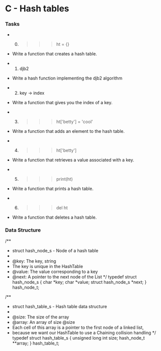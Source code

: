 #  C - Hash tables

### Tasks

* 0. >>> ht = {}
* Write a function that creates a hash table.

* 1. djb2
* Write a hash function implementing the djb2 algorithm

* 2. key -> index
* Write a function that gives you the index of a key.

* 3. >>> ht['betty'] = 'cool'
* Write a function that adds an element to the hash table.

* 4. >>> ht['betty']
* Write a function that retrieves a value associated with a key.

* 5. >>> print(ht)
* Write a function that prints a hash table.

* 6. >>> del ht
* Write a function that deletes a hash table.



### Data Structure

/**
 * struct hash_node_s - Node of a hash table
 *
 * @key: The key, string
 * The key is unique in the HashTable
 * @value: The value corresponding to a key
 * @next: A pointer to the next node of the List
 */
typedef struct hash_node_s
{
     char *key;
     char *value;
     struct hash_node_s *next;
} hash_node_t;

/**
 * struct hash_table_s - Hash table data structure
 *
 * @size: The size of the array
 * @array: An array of size @size
 * Each cell of this array is a pointer to the first node of a linked list,
 * because we want our HashTable to use a Chaining collision handling
 */
typedef struct hash_table_s
{
     unsigned long int size;
     hash_node_t **array;
} hash_table_t;
